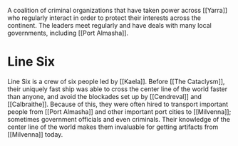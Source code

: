 A coalition of criminal organizations that have taken power across [[Yarra]] who regularly interact in order to protect their interests across the continent. The leaders meet regularly and have deals with many local governments, including [[Port Almasha]].
# Line Six
Line Six is a crew of six people led by [[Kaela]]. Before [[The Cataclysm]], their uniquely fast ship was able to cross the center line of the world faster than anyone, and avoid the blockades set up by [[Cendreval]] and [[Calbraithe]]. Because of this, they were often hired to transport important people from [[Port Almasha]] and other important port cities to [[Milvenna]]; sometimes government officials and even criminals. Their knowledge of the center line of the world makes them invaluable for getting artifacts from [[Milvenna]] today.


